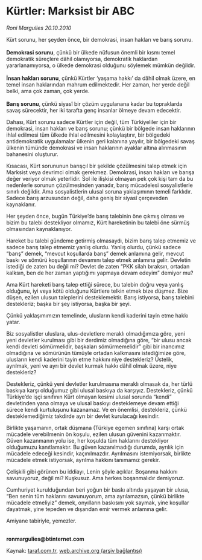 # Kürtler: Marksist bir ABC

*Roni Margulies 20.10.2010*

<div class="yazi"><p>Kürt sorunu, her şeyden önce, bir demokrasi, insan hakları ve barış sorunu.<br/><br/><b>Demokrasi sorunu</b>, çünkü bir ülkede nüfusun önemli bir kısmı temel demokratik süreçlere dâhil olamıyorsa, demokratik haklardan yararlanamıyorsa, o ülkede demokrasi olduğunu söylemek mümkün değildir.<br/><br/><b>İnsan hakları sorunu</b>, çünkü Kürtler ‘yaşama hakkı’ da dâhil olmak üzere, en temel insan haklarından mahrum edilmektedir. Her zaman, her yerde değil belki, ama çok zaman, çok yerde.<br/><br/><b>Barış sorunu</b>, çünkü siyasî bir çözüm uygulanana kadar bu topraklarda savaş sürecektir, her iki tarafta genç insanlar ölmeye devam edecektir.</p>
<p>Dahası, Kürt sorunu sadece Kürtler için değil, tüm Türkiyeliler için bir demokrasi, insan hakları ve barış sorunu; çünkü bir bölgede insan haklarının ihlal edilmesi tüm ülkede ihlal edilmesini kolaylaştırır, bir bölgedeki antidemokratik uygulamalar ülkenin geri kalanına yayılır, bir bölgedeki savaş ülkenin tümünde demokrasi ve insan haklarının ayaklar altına alınmasının bahanesini oluşturur.</p>
<p>Kısacası, Kürt sorununun barışçıl bir şekilde çözülmesini talep etmek için Marksist veya devrimci olmak gerekmez. Demokrasi, insan hakları ve barışa değer veriyor olmak yeterlidir. Sol ile ilişkisi olmayan pek çok kişi tam da bu nedenlerle sorunun çözülmesinden yanadır, barış mücadelesi sosyalistlerle sınırlı değildir. Ama sosyalistlerin ulusal soruna yaklaşımının temeli farklıdır. Sadece barış arzusundan değil, daha geniş bir siyasî çerçeveden kaynaklanır.</p>
<p>Her şeyden önce, bugün Türkiye’de barış talebinin öne çıkmış olması ve bizim bu talebi destekliyor olmamız, Kürt hareketinin bu talebi öne sürmüş olmasından kaynaklanıyor.</p>
<p>Hareket bu talebi gündeme getirmiş olmasaydı, bizim barış talep etmemiz ve sadece barış talep etmemiz yanlış olurdu. Yanlış olurdu, çünkü sadece “barış” demek, “mevcut koşullarda barış” demek anlamına gelir, mevcut baskı ve sömürü koşullarının devamını talep etmek anlamına gelir. Devletin istediği de zaten bu değil mi? Devlet de zaten “PKK silah bıraksın, ortadan kalksın, ben de her zaman yaptığımı yapmaya devam edeyim” demiyor mu?</p>
<p>Ama Kürt hareketi barış talep ettiği sürece, bu talebin doğru veya yanlış olduğunu, iyi veya kötü olduğunu Kürtlere telkin etmek bize düşmez. Bize düşen, ezilen ulusun taleplerini desteklemektir. Barış istiyorsa, barış talebini destekleriz; başka bir şey istiyorsa, başka bir şeyi.</p>
<p>Çünkü yaklaşımımızın temelinde, ulusların kendi kaderini tayin etme hakkı yatar.</p>
<p>Biz sosyalistler uluslara, ulus-devletlere meraklı olmadığımıza göre, yeni yeni devletler kurulması gibi bir derdimiz olmadığına göre, “bir ulusu ancak kendi devleti sömürmelidir, başkaları sömürmemelidir” gibi bir inancımız olmadığına ve sömürünün tümüyle ortadan kalkmasını istediğimize göre, ulusların kendi kaderini tayin etme hakkını niye destekleriz? Üstelik, ayrılmak, yeni ve ayrı bir devlet kurmak hakkı dâhil olmak üzere, niye destekleriz?</p>
<p>Destekleriz, çünkü yeni devletler kurulmasına meraklı olmasak da, her türlü baskıya karşı olduğumuz gibi ulusal baskıya da karşıyız. Destekleriz, çünkü Türkiye’de işçi sınıfının Kürt olmayan kesimi ulusal sorunda “kendi” devletinden yana olmaya ve ulusal baskıyı desteklemeye devam ettiği sürece kendi kurtuluşunu kazanamaz. Ve en önemlisi, destekleriz, çünkü desteklemediğimiz takdirde ayrı bir devlet kurulacağı kesindir.</p>
<p>Birlikte yaşamanın, ortak düşmana (Türkiye egemen sınıfına) karşı ortak mücadele verebilmenin ön koşulu, ezilen ulusun güvenini kazanmaktır. Güven kazanmanın yolu ise, her koşulda tüm haklarını destekliyor olduğumuzu kanıtlamaktır. Bu güven kazanılmadığı durumda, ayrılık için mücadele edeceği kesindir, kaçınılmazdır. Ayrılmasını istemiyorsak, birlikte mücadele etmek istiyorsak, ayrılma hakkını tanımamız gerekir.</p>
<p>Çelişkili gibi görünen bu iddiayı, Lenin şöyle açıklar. Boşanma hakkını savunuyoruz, değil mi? Kuşkusuz. Ama herkes boşanmalıdır demiyoruz.</p>
<p>Cumhuriyet kurulduğundan beri yoğun bir baskı altında yaşayan bir ulusa, “Ben senin tüm haklarını savunuyorum, ama ayrılamazsın, çünkü birlikte mücadele etmeliyiz” demek, onyılların baskısını yok saymak, yine koşullar dayatmak, yine tepeden ve dışarıdan emir vermek anlamına gelir.</p>
<p>Amiyane tabiriyle, yemezler.</p>
<p><b><br/>ronmargulies@btinternet.com</b> </p></div>

Kaynak: [taraf.com.tr](http://www.taraf.com.tr:80/roni-margulies/makale-kurtler-marksist-bir-abc.htm), [web.archive.org (arşiv bağlantısı)](http://web.archive.org/web/20101022135016/http://www.taraf.com.tr:80/roni-margulies/makale-kurtler-marksist-bir-abc.htm)
